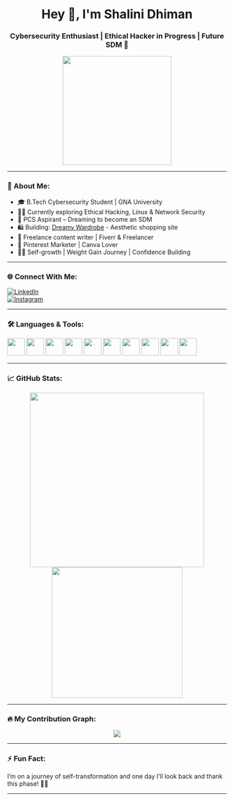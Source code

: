 <h1 align="center">Hey 👋, I'm Shalini Dhiman</h1>
<h3 align="center">Cybersecurity Enthusiast | Ethical Hacker in Progress | Future SDM 🚀</h3>

<p align="center">
  <img src="https://media.tenor.com/BmE7YOE6QCIAAAAi/hacker.gif" width="250" />
</p>

---

### 💫 About Me:
- 🎓 B.Tech Cybersecurity Student | GNA University  
- 👩‍💻 Currently exploring Ethical Hacking, Linux & Network Security  
- 🎯 PCS Aspirant – Dreaming to become an SDM  
- 🛍️ Building: [Dreamy Wardrobe](#) - Aesthetic shopping site  
- 💼 Freelance content writer | Fiverr & Freelancer  
- 📌 Pinterest Marketer | Canva Lover  
- 🧘‍♀️ Self-growth | Weight Gain Journey | Confidence Building  

---

### 🌐 Connect With Me:

[![LinkedIn](https://img.shields.io/badge/-LinkedIn-0A66C2?logo=linkedin&logoColor=white)](https://linkedin.com/in/yourprofile)  
[![Instagram](https://img.shields.io/badge/-Instagram-E4405F?logo=instagram&logoColor=white)](https://instagram.com/yourprofile)

---

### 🛠️ Languages & Tools:

<p>
  <img src="https://cdn.jsdelivr.net/gh/devicons/devicon/icons/html5/html5-original.svg" width="40" />
  <img src="https://cdn.jsdelivr.net/gh/devicons/devicon/icons/css3/css3-original.svg" width="40" />
  <img src="https://cdn.jsdelivr.net/gh/devicons/devicon/icons/javascript/javascript-original.svg" width="40" />
  <img src="https://cdn.jsdelivr.net/gh/devicons/devicon/icons/php/php-original.svg" width="40" />
  <img src="https://cdn.jsdelivr.net/gh/devicons/devicon/icons/mysql/mysql-original.svg" width="40" />
  <img src="https://cdn.jsdelivr.net/gh/devicons/devicon/icons/linux/linux-original.svg" width="40" />
  <img src="https://cdn.jsdelivr.net/gh/devicons/devicon/icons/python/python-original.svg" width="40" />
  <img src="https://cdn.jsdelivr.net/gh/devicons/devicon/icons/bash/bash-original.svg" width="40" />
  <img src="https://cdn.jsdelivr.net/gh/devicons/devicon/icons/vscode/vscode-original.svg" width="40" />
  <img src="https://cdn.jsdelivr.net/gh/devicons/devicon/icons/canva/canva-original.svg" width="40" />
</p>

---

### 📈 GitHub Stats:

<p align="center">
  <img src="https://github-readme-stats.vercel.app/api?username=ShaliniDhiman&show_icons=true&theme=tokyonight" width="400" />
  <img src="https://github-readme-stats.vercel.app/api/top-langs/?username=ShaliniDhiman&layout=compact&theme=tokyonight" width="300" />
</p>

---

### 🔥 My Contribution Graph:

<p align="center">
  <img src="https://raw.githubusercontent.com/Shrey27a/Shrey27a/output/pacman-contribution-graph-dark.svg" />
</p>

---

### ⚡ Fun Fact:
I’m on a journey of self-transformation and one day I’ll look back and thank this phase! 💪💫

---
